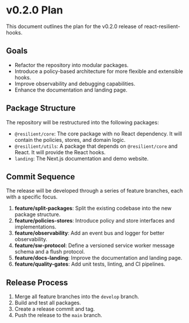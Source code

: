 # v0.2.0 Plan

This document outlines the plan for the v0.2.0 release of react-resilient-hooks.

## Goals

- Refactor the repository into modular packages.
- Introduce a policy-based architecture for more flexible and extensible hooks.
- Improve observability and debugging capabilities.
- Enhance the documentation and landing page.

## Package Structure

The repository will be restructured into the following packages:

- `@resilient/core`: The core package with no React dependency. It will contain the policies, stores, and domain logic.
- `@resilient/utils`: A package that depends on `@resilient/core` and React. It will provide the React hooks.
- `landing`: The Next.js documentation and demo website.

## Commit Sequence

The release will be developed through a series of feature branches, each with a specific focus.

1.  **feature/split-packages**: Split the existing codebase into the new package structure.
2.  **feature/policies-stores**: Introduce policy and store interfaces and implementations.
3.  **feature/observability**: Add an event bus and logger for better observability.
4.  **feature/sw-protocol**: Define a versioned service worker message schema and a flush protocol.
5.  **feature/docs-landing**: Improve the documentation and landing page.
6.  **feature/quality-gates**: Add unit tests, linting, and CI pipelines.

## Release Process

1.  Merge all feature branches into the `develop` branch.
2.  Build and test all packages.
3.  Create a release commit and tag.
4.  Push the release to the `main` branch.
